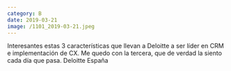 ```yaml
--- 
category: B 
date: 2019-03-21 
image: /1101_2019-03-21.jpeg 
--- 
```


Interesantes estas 3 características que llevan a Deloitte a ser líder en CRM e implementación de CX. Me quedo con la tercera, que de verdad la siento cada día que pasa. Deloitte España